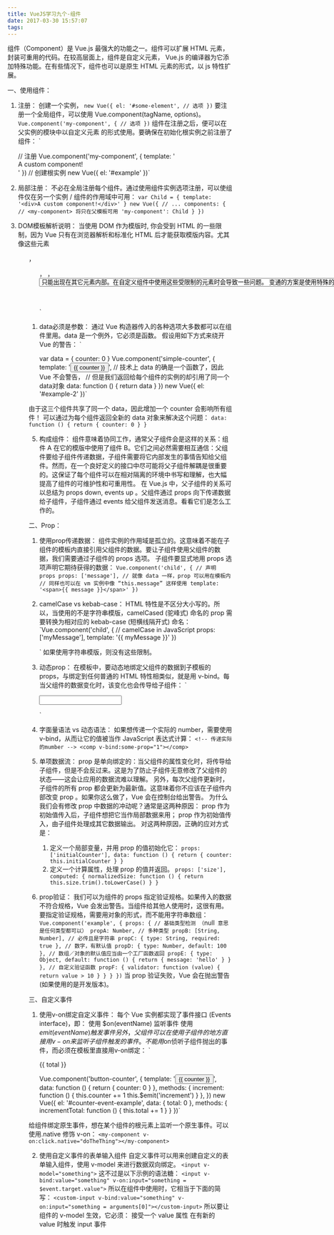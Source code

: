 ```yaml
---
title: VueJS学习九个-组件
date: 2017-03-30 15:57:07
tags:
---
```


组件（Component）是 Vue.js 最强大的功能之一。组件可以扩展 HTML 元素，封装可重用的代码。在较高层面上，组件是自定义元素， Vue.js 的编译器为它添加特殊功能。在有些情况下，组件也可以是原生 HTML 元素的形式，以 js 特性扩展。

一、使用组件：

1. 注册：
创建一个实例，
	`new Vue({
	  el: '#some-element',
	  // 选项
	})`
要注册一个全局组件，可以使用 Vue.component(tagName, options)。
	`Vue.component('my-component', {
	  // 选项
	})`
组件在注册之后，便可以在父实例的模块中以自定义元素 <my-component></my-component> 的形式使用。要确保在初始化根实例之前注册了组件：
	`<div id="example">
	  <my-component></my-component>
	</div>
	// 注册
	Vue.component('my-component', {
	  template: '<div>A custom component!</div>'
	})
	// 创建根实例
	new Vue({
	  el: '#example'
	})`

2. 局部注册：
不必在全局注册每个组件。通过使用组件实例选项注册，可以使组件仅在另一个实例 / 组件的作用域中可用：
	`var Child = {
	  template: '<div>A custom component!</div>'
	}
	new Vue({
	  // ...
	  components: {
	    // <my-component> 将只在父模板可用
	    'my-component': Child
	  }
	})`

3. DOM模板解析说明：
当使用 DOM 作为模版时, 你会受到 HTML 的一些限制，因为 Vue 只有在浏览器解析和标准化 HTML 后才能获取模版内容。尤其像这些元素 <ul> ， <ol>， <table> ， <select> 限制了能被它包裹的元素， <option> 只能出现在其它元素内部。在自定义组件中使用这些受限制的元素时会导致一些问题。
变通的方案是使用特殊的 is 属性：
	`<table>
	  <tr is="my-row"></tr>
	</table>`

4. data必须是参数：
通过 Vue 构造器传入的各种选项大多数都可以在组件里用。data 是一个例外，它必须是函数。 
假设用如下方式来绕开 Vue 的警告：
	`<div id="example-2">
	  <simple-counter></simple-counter>
	  <simple-counter></simple-counter>
	  <simple-counter></simple-counter>
	</div>
	var data = { counter: 0 }
	Vue.component('simple-counter', {
	  template: '<button v-on:click="counter += 1">{{ counter }}</button>',
	  // 技术上 data 的确是一个函数了，因此 Vue 不会警告，
	  // 但是我们返回给每个组件的实例的却引用了同一个data对象
	  data: function () {
	    return data
	  }
	})
	new Vue({
	  el: '#example-2'
	})`
由于这三个组件共享了同一个 data，因此增加一个 counter 会影响所有组件！
可以通过为每个组件返回全新的 data 对象来解决这个问题：
	`data: function () {
	  return {
	    counter: 0
	  }
	}`

5. 构成组件：
组件意味着协同工作，通常父子组件会是这样的关系：组件 A 在它的模版中使用了组件 B。它们之间必然需要相互通信：父组件要给子组件传递数据，子组件需要将它内部发生的事情告知给父组件。然而，在一个良好定义的接口中尽可能将父子组件解耦是很重要的。这保证了每个组件可以在相对隔离的环境中书写和理解，也大幅提高了组件的可维护性和可重用性。
在 Vue.js 中，父子组件的关系可以总结为 props down, events up 。父组件通过 props 向下传递数据给子组件，子组件通过 events 给父组件发送消息。看看它们是怎么工作的。


二、Prop：

1. 使用prop传递数据：
组件实例的作用域是孤立的。这意味着不能在子组件的模板内直接引用父组件的数据。要让子组件使用父组件的数据，我们需要通过子组件的 props 选项。
子组件要显式地用 props 选项声明它期待获得的数据：
	`Vue.component('child', {
	  // 声明 props
	  props: ['message'],
	  // 就像 data 一样，prop 可以用在模板内
	  // 同样也可以在 vm 实例中像 “this.message” 这样使用
	  template: '<span>{{ message }}</span>'
	})`

2. camelCase vs kebab-case：
HTML 特性是不区分大小写的。所以，当使用的不是字符串模版，camelCased (驼峰式) 命名的 prop 需要转换为相对应的 kebab-case (短横线隔开式) 命名：
	`Vue.component('child', {
	  // camelCase in JavaScript
	  props: ['myMessage'],
	  template: '<span>{{ myMessage }}</span>'
	})
	<!-- kebab-case in HTML -->
	<child my-message="hello!"></child>`
如果使用字符串模版，则没有这些限制。

3. 动态prop：
在模板中，要动态地绑定父组件的数据到子模板的 props，与绑定到任何普通的 HTML 特性相类似，就是用 v-bind。每当父组件的数据变化时，该变化也会传导给子组件：
	`<div>
	  <input v-model="parentMsg">
	  <br>
	  <child v-bind:my-message="parentMsg"></child>
	</div>`

4. 字面量语法 vs 动态语法：
如果想传递一个实际的 number，需要使用 v-bind，从而让它的值被当作 JavaScript 表达式计算：
	`<!-- 传递实际的mumber -->
	<comp v-bind:some-prop="1"></comp>`

5. 单项数据流：
prop 是单向绑定的：当父组件的属性变化时，将传导给子组件，但是不会反过来。这是为了防止子组件无意修改了父组件的状态——这会让应用的数据流难以理解。
另外，每次父组件更新时，子组件的所有 prop 都会更新为最新值。这意味着你不应该在子组件内部改变 prop 。如果你这么做了，Vue 会在控制台给出警告。
为什么我们会有修改 prop 中数据的冲动呢？通常是这两种原因：
prop 作为初始值传入后，子组件想把它当作局部数据来用；
prop 作为初始值传入，由子组件处理成其它数据输出。
对这两种原因，正确的应对方式是：
	1. 定义一个局部变量，并用 prop 的值初始化它：
	`props: ['initialCounter'],
	data: function () {
	  return { counter: this.initialCounter }
	}`
	2. 定义一个计算属性，处理 prop 的值并返回。
	`props: ['size'],
	computed: {
	  normalizedSize: function () {
	    return this.size.trim().toLowerCase()
	  }
	}`

6. prop验证：
我们可以为组件的 props 指定验证规格。如果传入的数据不符合规格，Vue 会发出警告。当组件给其他人使用时，这很有用。
要指定验证规格，需要用对象的形式，而不能用字符串数组：
	`Vue.component('example', {
	  props: {
	    // 基础类型检测 （`null` 意思是任何类型都可以）
	    propA: Number,
	    // 多种类型
	    propB: [String, Number],
	    // 必传且是字符串
	    propC: {
	      type: String,
	      required: true
	    },
	    // 数字，有默认值
	    propD: {
	      type: Number,
	      default: 100
	    },
	    // 数组／对象的默认值应当由一个工厂函数返回
	    propE: {
	      type: Object,
	      default: function () {
	        return { message: 'hello' }
	      }
	    },
	    // 自定义验证函数
	    propF: {
	      validator: function (value) {
	        return value > 10
	      }
	    }
	  }
	})`
当 prop 验证失败，Vue 会在抛出警告 (如果使用的是开发版本)。


三、自定义事件

1. 使用v-on绑定自定义事件：
每个 Vue 实例都实现了事件接口 (Events interface)，即：
使用 $on(eventName) 监听事件
使用 $emit(eventName) 触发事件
另外，父组件可以在使用子组件的地方直接用 v-on 来监听子组件触发的事件。
不能用$on侦听子组件抛出的事件，而必须在模板里直接用v-on绑定：
	`<div id="counter-event-example">
	  <p>{{ total }}</p>
	  <button-counter v-on:increment="incrementTotal"></button-counter>
	  <button-counter v-on:increment="incrementTotal"></button-counter>
	</div>
	Vue.component('button-counter', {
	  template: '<button v-on:click="increment">{{ counter }}</button>',
	  data: function () {
	    return {
	      counter: 0
	    }
	  },
	  methods: {
	    increment: function () {
	      this.counter += 1
	      this.$emit('increment')
	    }
	  },
	})
	new Vue({
	  el: '#counter-event-example',
	  data: {
	    total: 0
	  },
	  methods: {
	    incrementTotal: function () {
	      this.total += 1
	    }
	  }
	})`
给组件绑定原生事件，想在某个组件的根元素上监听一个原生事件。可以使用.native 修饰 v-on：
	`<my-component v-on:click.native="doTheThing"></my-component>`

2. 使用自定义事件的表单输入组件
自定义事件可以用来创建自定义的表单输入组件，使用 v-model 来进行数据双向绑定。
	`<input v-model="something">`
这不过是以下示例的语法糖：
	`<input v-bind:value="something" v-on:input="something = $event.target.value">`
所以在组件中使用时，它相当于下面的简写：
	`<custom-input v-bind:value="something" v-on:input="something = arguments[0]"></custom-input>`
所以要让组件的 v-model 生效，它必须：
接受一个 value 属性
在有新的 value 时触发 input 事件
